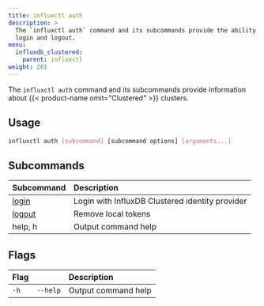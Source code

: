 ```yaml
---
title: influxctl auth
description: >
  The `influxctl auth` command and its subcommands provide the ability to
  login and logout.
menu:
  influxdb_clustered:
    parent: influxctl
weight: 201
---
```


The `influxctl auth` command and its subcommands provide information about
{{< product-name omit="Clustered" >}} clusters.

## Usage

```sh
influxctl auth [subcommand] [subcommand options] [arguments...]
```

## Subcommands

| Subcommand                                                         | Description                     |
| :----------------------------------------------------------------- | :------------------------------ |
| [login](/influxdb/clustered/reference/cli/influxctl/auth/login/)   | Login with InfluxDB Clustered identity provider |
| [logout](/influxdb/clustered/reference/cli/influxctl/auth/logout/) | Remove local tokens             |
| help, h                                                            | Output command help             |

## Flags

| Flag |          | Description         |
| :--- | :------- | :------------------ |
| `-h` | `--help` | Output command help |
